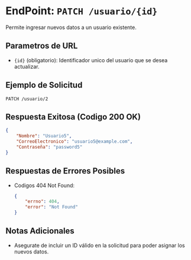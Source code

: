 # EndPoint: `PATCH /usuario/{id}`

Permite ingresar nuevos datos a un usuario existente.

## Parametros de URL
- `{id}` (obligatorio): Identificador unico del usuario que se desea actualizar.

## Ejemplo de Solicitud
```http
PATCH /usuario/2
```

## Respuesta Exitosa (Codigo 200 OK)
```json
{
    "Nombre": "Usuario5",
    "CorreoElectronico": "usuario5@example.com",
    "Contraseña": "password5"
}
```

## Respuestas de Errores Posibles
- Codigos 404 Not Found:

    ```json
    {
        "errno": 404,
        "error": "Not Found"
    }
    ```

## Notas Adicionales
- Asegurate de incluir un ID válido en la solicitud para poder asignar los nuevos datos.